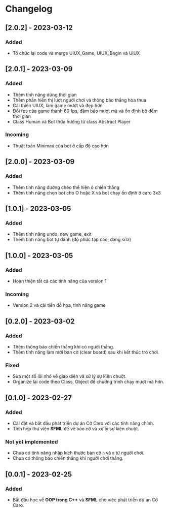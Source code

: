 # Changelog

## [2.0.2] - 2023-03-12
### Added
- Tổ chức lại code và merge UIUX_Game, UIUX_Begin và UIUX

## [2.0.1] - 2023-03-09
### Added
- Thêm tính năng dừng thời gian
- Thêm phần hiển thị lượt người chơi và thông báo thắng hòa thua
- Cải thiện UIUX, làm game mượt và đẹp hơn
- Đổi fps của game thành 60 fps, đảm bảo mượt mà và ổn định bộ đếm thời gian
- Class Human và Bot thừa hưởng từ class Abstract Player

### Incoming
- Thuật toán Minimax của bot ở cấp độ cao hơn

## [2.0.0] - 2023-03-09
### Added
- Thêm tính năng đường chéo thể hiện ô chiến thắng
- Thêm tính năng chọn bot cho O hoặc X và bot chạy ổn định ở caro 3x3

## [1.0.1] - 2023-03-05
### Added
- Thêm tính năng undo, new game, exit
- Thêm tính năng bot tự đánh (độ phức tạp cao, đang sửa)

## [1.0.0] - 2023-03-05
### Added
- Hoàn thiện tất cả các tính năng của version 1

### Incoming
- Version 2 và cải tiến đồ họa, tính năng game

## [0.2.0] - 2023-03-02
### Added
- Thêm thông báo chiến thắng khi có người thắng.
- Thêm tính năng làm mới bàn cờ (clear board) sau khi kết thúc trò chơi.
  
### Fixed
- Sửa một số lỗi nhỏ về giao diện và xử lý sự kiện chuột.
- Organize lại code theo Class, Object để chương trình chạy mượt mà hơn.

## [0.1.0] - 2023-02-27
### Added
- Cài đặt và bắt đầu phát triển dự án Cờ Caro với các tính năng chính.
- Tích hợp thư viện **SFML** để vẽ bàn cờ và xử lý sự kiện chuột.

### Not yet implemented
- Chưa có tính năng nhập kích thước bàn cờ `n` và `m` từ người chơi.
- Chưa có thông báo chiến thắng khi người chơi thắng.

## [0.0.1] - 2023-02-25
### Added
- Bắt đầu học về **OOP trong C++** và **SFML** cho việc phát triển dự án Cờ Caro.
